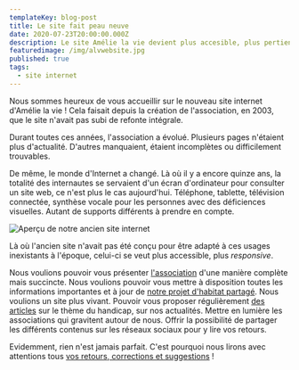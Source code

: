 ```yaml
---
templateKey: blog-post
title: Le site fait peau neuve
date: 2020-07-23T20:00:00.000Z
description: Le site Amélie la vie devient plus accesible, plus pertient !
featuredimage: /img/alvwebsite.jpg
published: true
tags:
  - site internet
---
```

Nous sommes heureux de vous accueillir sur le nouveau site internet d'Amélie la vie ! Cela faisait depuis la création de l'association, en 2003, que le site n'avait pas subi de refonte intégrale.

Durant toutes ces années, l'association a évolué. Plusieurs pages n'étaient plus d'actualité. D'autres manquaient, étaient incomplètes ou difficilement trouvables.

De même, le monde d'Internet a changé. Là où il y a encore quinze ans, la totalité des internautes se servaient d'un écran d'ordinateur pour consulter un site web, ce n'est plus le cas aujourd'hui. Téléphone, tablette, télévision connectée, synthèse vocale pour les personnes avec des déficiences visuelles. Autant de supports différents à prendre en compte.

![Aperçu de notre ancien site internet](/img/ancien-site.jpg)

Là où l'ancien site n'avait pas été conçu pour être adapté à ces usages inexistants à l'époque, celui-ci se veut plus accessible, plus *responsive*.

Nous voulions pouvoir vous présenter [l'association](/association) d'une manière complète mais succincte. Nous voulions pouvoir vous mettre à disposition toutes les informations importantes et à jour de [notre projet d'habitat partagé](/habitat-partage). Nous voulions un site plus vivant. Pouvoir vous proposer régulièrement [des articles](/actualites) sur le thème du handicap, sur nos actualités. Mettre en lumière les associations qui gravitent autour de nous. Offrir la possibilité de partager les différents contenus sur les réseaux sociaux pour y lire vos retours.

Evidemment, rien n'est jamais parfait. C'est pourquoi nous lirons avec attentions tous [vos retours, corrections et suggestions](/contact) !